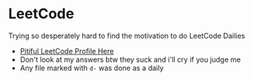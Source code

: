 # LeetCode

Trying so desperately hard to find the motivation to do LeetCode Dailies

* [Pitiful LeetCode Profile Here](https://leetcode.com/PillowGit/)
* Don't look at my answers btw they suck and i'll cry if you judge me
* Any file marked with `d-` was done as a daily
